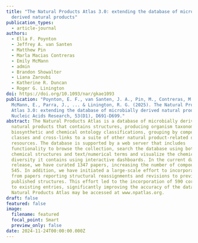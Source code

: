 ```yaml
---
title: "The Natural Products Atlas 3.0: extending the database of microbially
  derived natural products"
publication_types:
  - article-journal
authors:
  - Ella F. Poynton
  - Jeffrey A. van Santen
  - Matthew Pin
  - Marla Macias Contreras
  - Emily McMann
  - admin
  - Brandon Showalter
  - Liana Zaroubi
  - Katherine R. Duncan
  - Roger G. Linington
doi: https://doi.org/10.1093/nar/gkae1093
publication: "Poynton, E. F., van Santen, J. A., Pin, M., Contreras, M. M.,
  McMann, E., Parra, J., ... & Linington, R. G. (2025). The Natural Products
  Atlas 3.0: extending the database of microbially derived natural products.
  Nucleic Acids Research, 53(D1), D691-D699."
abstract: The Natural Products Atlas is a database of microbially derived
  natural products that contains structures, producing organism taxonomy,
  biosynthetic and chemical ontology classifications, grouping by compound
  classes and cross-links to a suite of other natural product-related data
  resources. The database is supported by a web server that includes
  functionality to browse the collection, search the database using both
  chemical structures and text/numerical terms and visualize the chemical
  diversity it contains using interactive dashboards. In the current database
  release, we have curated 1347 papers, increasing the number of compounds to 36
  545. In addition, we have initiated a large-scale effort to incorporate data
  from papers reporting structural reassignments and revisions to previously
  published structures. This effort led to the incorporation of 590 corrections
  to existing entries, significantly improving the accuracy of the dataset. The
  Natural Products Atlas may be accessed at www.npatlas.org.
draft: false
featured: false
image:
  filename: featured
  focal_point: Smart
  preview_only: false
date: 2024-11-24T00:00:00.000Z
---
```

